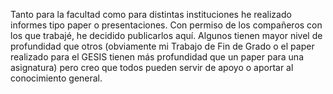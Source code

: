Tanto para la facultad como para distintas instituciones he realizado informes tipo paper o presentaciones. 
Con permiso de los compañeros con los que trabajé, he decidido publicarlos aquí.
Algunos tienen mayor nivel de profundidad que otros (obviamente mi Trabajo de Fin de Grado o el paper realizado para el GESIS tienen más profundidad que un paper para una asignatura) pero creo que todos pueden servir de apoyo o aportar al conocimiento general.
